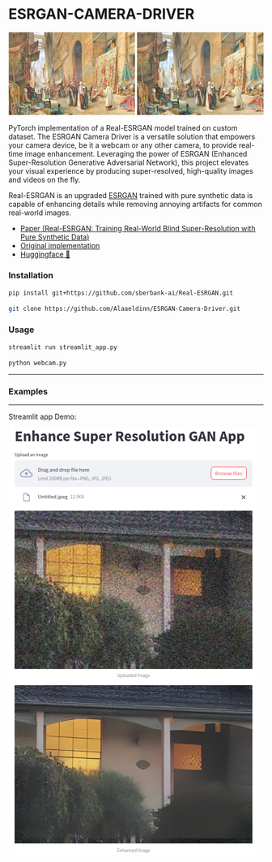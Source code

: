 # ESRGAN-CAMERA-DRIVER 

<p float="left">
  <img src="inputs/test.jpg" width="250" />
  <img src="inputs/test3.jpg" width="250" /> 
</p>

PyTorch implementation of a Real-ESRGAN model trained on custom dataset. The ESRGAN Camera Driver is a versatile solution that empowers your camera device, be it a webcam or any other camera, to provide real-time image enhancement. Leveraging the power of ESRGAN (Enhanced Super-Resolution Generative Adversarial Network), this project elevates your visual experience by producing super-resolved, high-quality images and videos on the fly.

Real-ESRGAN is an upgraded [ESRGAN](https://arxiv.org/abs/1809.00219) trained with pure synthetic data is capable of enhancing details while removing annoying artifacts for common real-world images. 

- [Paper (Real-ESRGAN: Training Real-World Blind Super-Resolution with Pure Synthetic Data)](https://arxiv.org/abs/2107.10833)
- [Original implementation](https://github.com/xinntao/Real-ESRGAN)
- [Huggingface 🤗](https://huggingface.co/sberbank-ai/Real-ESRGAN)

### Installation

```bash
pip install git+https://github.com/sberbank-ai/Real-ESRGAN.git
```


```bash
git clone https://github.com/Alaaeldinn/ESRGAN-Camera-Driver.git
```

### Usage
```bash
streamlit run streamlit_app.py
```

```bash
python webcam.py
```
---



### Examples

---
Streamlit app Demo:

![](inputs/streamlit-test.png)

